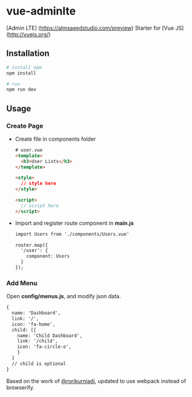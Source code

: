 # vue-adminlte
[Admin LTE] (https://almsaeedstudio.com/preview) Starter for [Vue JS] (http://vuejs.org/)

## Installation

``` bash
# install npm
npm install

# run
npm run dev
```

## Usage

### Create Page
- Create file in components folder

  ``` html
  # user.vue
  <template>
    <h3>User Lists</h3>
  </template>

  <style>
    // style here
  </style>

  <script>
    // script here
  </script>
  ```
- Import and register route component in **main.js**

  ``` html
  import Users from './components/Users.vue'
  
  router.map({
    '/user': {
      component: Users
    }
  });

  ```

### Add Menu
Open **config/menus.js**, and modify json data.

``` html
{
  name: 'Dashboard',
  link: '/',
  icon: 'fa-home',
  child: [{
    name: 'Child Dashboard',
    link: '/child',
    icon: 'fa-circle-o',
    }
  ] 
  // child is optional
}
```

Based on the work of [@rorikurniadi](https://github.com/rorikurniadi/vuejs-AdminLTE), updated to use webpack instead of browserify.
